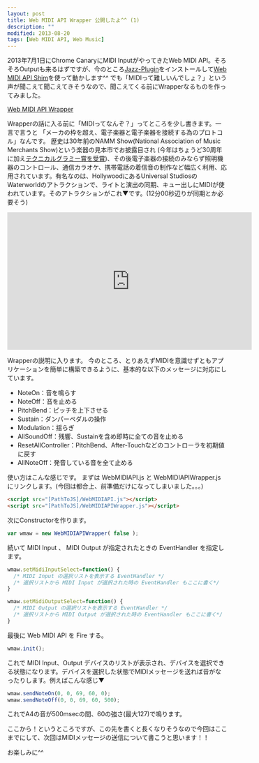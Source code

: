 ```yaml
---
layout: post
title: Web MIDI API Wrapper 公開したよ^^ (1)
description: ""
modified: 2013-08-20
tags: [Web MIDI API, Web Music]
---
```

<div> </div>


2013年7月1日にChrome CanaryにMIDI InputがやってきたWeb MIDI API。そろそろOutputも来るはずですが、今のところ<a href="http://jazz-soft.net/" target="_blank">Jazz-Plugin</a>をインストールして<a href="https://github.com/cwilso/WebMIDIAPIShim" target="_blank">Web MIDI API Shim</a>を使って動かします^^
でも「MIDIって難しいんでしょ？」という声が聞こえて聞こえてきそうなので、聞こえてくる前にWrapperなるものを作ってみました。

<div class="post-image-center">
<a href="https://github.com/ryoyakawai/WebMIDIAPIWrapper" target="_blank">Web MIDI API Wrapper</a>
</div>

Wrapperの話に入る前に「MIDIってなんぞ？」ってところを少し書きます。一言で言うと
「メーカの枠を超え、電子楽器と電子楽器を接続する為のプロトコル」なんです。
歴史は30年前のNAMM Show(National Association of Music Merchants Show)という楽器の見本市でお披露目され
(今年はちょうど30周年に加え<a href="http://www.midi.org/aboutus/news/grammy.php" target="_blank">テクニカルグラミー賞を受賞</a>)、その後電子楽器の接続のみならず照明機器のコントロール、通信カラオケ、携帯電話の着信音の制作など幅広く利用、応用されています。有名なのは、HollywoodにあるUniversal StudiosのWaterworldのアトラクションで、ライトと演出の同期、キュー出しにMIDIが使われています。そのアトラクションがこれ▼です。(12分00秒辺りが同期とか必要そう)
<div class="post-image-center">
<iframe width="560" height="315" src="https://www.youtube.com/embed/GmkZYt2-GYY" frameborder="0" allow="autoplay; encrypted-media" allowfullscreen></iframe>
</div>

Wrapperの説明に入ります。
今のところ、とりあえずMIDIを意識せずともアプリケーションを簡単に構築できるように、基本的な以下のメッセージに対応にしています。

- NoteOn：音を鳴らす
- NoteOff：音を止める
- PitchBend：ピッチを上下させる
- Sustain：ダンパーペダルの操作
- Modulation：揺らぎ
- AllSoundOff：残響、Sustainを含め即時に全ての音を止める
- ResetAllController：PitchBend、After-Touchなどのコントローラを初期値に戻す
- AllNoteOff：発音している音を全て止める

使い方はこんな感じです。 まずは WebMIDIAPI.js と WebMIDIAPIWrapper.js にリンクします。(今回は都合上、前準備だけになってしまいました。。。)

```html
<script src="[PathToJS]/WebMIDIAPI.js"></script>
<script src="[PathToJS]/WebMIDIAPIWrapper.js"></script>
```

次にConstructorを作ります。

```javascript
var wmaw = new WebMIDIAPIWrapper( false );
```

続いて MIDI Input 、 MIDI Output が指定されたときの EventHandler を指定します。 

```javascript
wmaw.setMidiInputSelect=function() {
  /* MIDI Input の選択リストを表示する EventHandler */
  /* 選択リストから MIDI Input が選択された時の EventHandler もここに書く*/
}
```

```javascript
wmaw.setMidiOutputSelect=function() {
  /* MIDI Output の選択リストを表示する EventHandler */
  /* 選択リストから MIDI Output が選択された時の EventHandler もここに書く*/
}
```

最後に Web MIDI API を Fire する。 

```javascript
wmaw.init();
```


これで MIDI Input、Output デバイスのリストが表示され、デバイスを選択できる状態になります。デバイスを選択した状態でMIDIメッセージを送れば音がなったりします。例えばこんな感じ▼

```javascript
wmaw.sendNoteOn(0, 0, 69, 60, 0);
wmaw.sendNoteOff(0, 0, 69, 60, 500);
```

これでA4の音が500msecの間、60の強さ(最大127)で鳴ります。

ここから！というところですが、この先を書くと長くなりそうなので今回はここまでにして、次回はMIDIメッセージの送信について書こうと思います！！

お楽しみに^^

